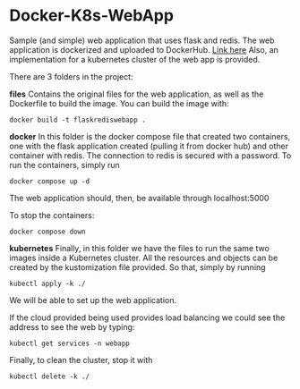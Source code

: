 # Docker-K8s-WebApp
Sample (and simple) web application that uses flask and redis.  The web application is dockerized and uploaded to DockerHub. [Link here](https://hub.docker.com/repository/docker/rv0lt/flaskrediswebapp/general)
Also, an implementation for a kubernetes cluster of the web app is provided.

There are 3 folders in the project:

**files**
Contains the original files for the web application, as well as the Dockerfile to build the image. You can build the image with:

    docker build -t flaskrediswebapp .

**docker**
In this folder is the docker compose file that created two containers, one with the flask application created (pulling it from docker hub) and other container with redis. The connection to redis is secured with a password.
To run the containers, simply run

    docker compose up -d
    
The web application should, then, be available through localhost:5000

To stop the containers:

    docker compose down

**kubernetes**
Finally, in this folder we have the files to run the same two images inside a Kubernetes cluster. 
All the resources and objects can be created by the kustomization file provided. So that, simply by running 

    kubectl apply -k ./      

We will be able to set up the web application. 

If the cloud provided being used provides load balancing we could see the address to see the web by typing:

    kubectl get services -n webapp

Finally, to clean the cluster, stop it with

    kubectl delete -k ./

